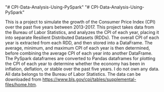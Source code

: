 "# CPI-Data-Analysis-Using-PySpark" 
"# CPI-Data-Analysis-Using-PySpark" 

This is a project to simulate the growth of the Consumer Price Index (CPI) over the past five years between 2013-2017. This project takes data from the Bureau of Labor Statistics, and analyzes the CPI of each year, placing it into separate Resilient Distributed Datasets (RDDs). The overall CPI of each year is extracted from each RDD, and then stored into a DataFrame. The average, minimum, and maximum CPI of each year is then determined, before combining the average CPI of each year into another DataFrame. The PySpark dataframes are converted to Pandas dataframes for plotting the CPI of each year to determine whether the economy has been in inflation, deflation, or stable over the past five years. I do not own any data. All data belongs to the Bureau of Labor Statistics. The data can be downloaded from https://www.bls.gov/cpi/tables/supplemental-files/home.htm.

